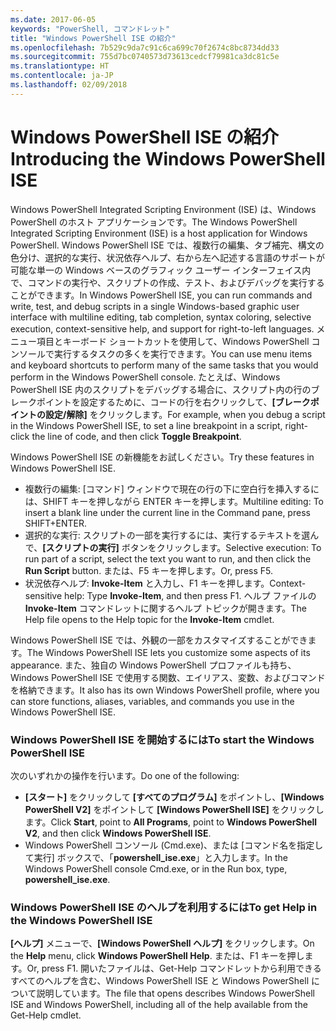 ```yaml
---
ms.date: 2017-06-05
keywords: "PowerShell, コマンドレット"
title: "Windows PowerShell ISE の紹介"
ms.openlocfilehash: 7b529c9da7c91c6ca699c70f2674c8bc8734dd33
ms.sourcegitcommit: 755d7bc0740573d73613cedcf79981ca3dc81c5e
ms.translationtype: HT
ms.contentlocale: ja-JP
ms.lasthandoff: 02/09/2018
---
```

# <a name="introducing-the-windows-powershell-ise"></a><span data-ttu-id="b3174-103">Windows PowerShell ISE の紹介</span><span class="sxs-lookup"><span data-stu-id="b3174-103">Introducing the Windows PowerShell ISE</span></span>

<span data-ttu-id="b3174-104">Windows PowerShell Integrated Scripting Environment (ISE) は、Windows PowerShell のホスト アプリケーションです。</span><span class="sxs-lookup"><span data-stu-id="b3174-104">The Windows PowerShell Integrated Scripting Environment (ISE) is a host application for Windows PowerShell.</span></span> <span data-ttu-id="b3174-105">Windows PowerShell ISE では、複数行の編集、タブ補完、構文の色分け、選択的な実行、状況依存ヘルプ、右から左へ記述する言語のサポートが可能な単一の Windows ベースのグラフィック ユーザー インターフェイス内で、コマンドの実行や、スクリプトの作成、テスト、およびデバッグを実行することができます。</span><span class="sxs-lookup"><span data-stu-id="b3174-105">In Windows PowerShell ISE, you can run commands and write, test, and debug scripts in a single Windows-based graphic user interface with multiline editing, tab completion, syntax coloring, selective execution, context-sensitive help, and support for right-to-left languages.</span></span> <span data-ttu-id="b3174-106">メニュー項目とキーボード ショートカットを使用して、Windows PowerShell コンソールで実行するタスクの多くを実行できます。</span><span class="sxs-lookup"><span data-stu-id="b3174-106">You can use menu items and keyboard shortcuts to perform many of the same tasks that you would perform in the Windows PowerShell console.</span></span> <span data-ttu-id="b3174-107">たとえば、Windows PowerShell ISE 内のスクリプトをデバッグする場合に、スクリプト内の行のブレークポイントを設定するために、コードの行を右クリックして、**[ブレークポイントの設定/解除]** をクリックします。</span><span class="sxs-lookup"><span data-stu-id="b3174-107">For example, when you debug a script in the Windows PowerShell ISE, to set a line breakpoint in a script, right-click the line of code, and then click **Toggle Breakpoint**.</span></span>

<span data-ttu-id="b3174-108">Windows PowerShell ISE の新機能をお試しください。</span><span class="sxs-lookup"><span data-stu-id="b3174-108">Try these features in Windows PowerShell ISE.</span></span>

- <span data-ttu-id="b3174-109">複数行の編集: [コマンド] ウィンドウで現在の行の下に空白行を挿入するには、SHIFT キーを押しながら ENTER キーを押します。</span><span class="sxs-lookup"><span data-stu-id="b3174-109">Multiline editing: To insert a blank line under the current line in the Command pane, press SHIFT+ENTER.</span></span>
- <span data-ttu-id="b3174-110">選択的な実行: スクリプトの一部を実行するには、実行するテキストを選んで、**[スクリプトの実行]** ボタンをクリックします。</span><span class="sxs-lookup"><span data-stu-id="b3174-110">Selective execution: To run part of a script, select the text you want to run, and then click the **Run Script** button.</span></span> <span data-ttu-id="b3174-111">または、F5 キーを押します。</span><span class="sxs-lookup"><span data-stu-id="b3174-111">Or, press F5.</span></span>
- <span data-ttu-id="b3174-112">状況依存ヘルプ: **Invoke-Item** と入力し、F1 キーを押します。</span><span class="sxs-lookup"><span data-stu-id="b3174-112">Context-sensitive help: Type **Invoke-Item**, and then press F1.</span></span> <span data-ttu-id="b3174-113">ヘルプ ファイルの **Invoke-Item** コマンドレットに関するヘルプ トピックが開きます。</span><span class="sxs-lookup"><span data-stu-id="b3174-113">The Help file opens to the Help topic for the **Invoke-Item** cmdlet.</span></span>

<span data-ttu-id="b3174-114">Windows PowerShell ISE では、外観の一部をカスタマイズすることができます。</span><span class="sxs-lookup"><span data-stu-id="b3174-114">The Windows PowerShell ISE lets you customize some aspects of its appearance.</span></span> <span data-ttu-id="b3174-115">また、独自の Windows PowerShell プロファイルも持ち、Windows PowerShell ISE で使用する関数、エイリアス、変数、およびコマンドを格納できます。</span><span class="sxs-lookup"><span data-stu-id="b3174-115">It also has its own Windows PowerShell profile, where you can store functions, aliases, variables, and commands you use in the Windows PowerShell ISE.</span></span>

### <a name="to-start-the-windows-powershell-ise"></a><span data-ttu-id="b3174-116">Windows PowerShell ISE を開始するには</span><span class="sxs-lookup"><span data-stu-id="b3174-116">To start the Windows PowerShell ISE</span></span>

<span data-ttu-id="b3174-117">次のいずれかの操作を行います。</span><span class="sxs-lookup"><span data-stu-id="b3174-117">Do one of the following:</span></span>

- <span data-ttu-id="b3174-118">**[スタート]** をクリックして **[すべてのプログラム]** をポイントし、**[Windows PowerShell V2]** をポイントして **[Windows PowerShell ISE]** をクリックします。</span><span class="sxs-lookup"><span data-stu-id="b3174-118">Click **Start**, point to **All Programs**, point to **Windows PowerShell V2**, and then click **Windows PowerShell ISE**.</span></span>
- <span data-ttu-id="b3174-119">Windows PowerShell コンソール (Cmd.exe)、または [コマンド名を指定して実行] ボックスで、「**powershell_ise.exe**」と入力します。</span><span class="sxs-lookup"><span data-stu-id="b3174-119">In the Windows PowerShell console Cmd.exe, or in the Run box, type, **powershell_ise.exe**.</span></span>

### <a name="to-get-help-in-the-windows-powershell-ise"></a><span data-ttu-id="b3174-120">Windows PowerShell ISE のヘルプを利用するには</span><span class="sxs-lookup"><span data-stu-id="b3174-120">To get Help in the Windows PowerShell ISE</span></span>

<span data-ttu-id="b3174-121">**[ヘルプ]** メニューで、**[Windows PowerShell ヘルプ]** をクリックします。</span><span class="sxs-lookup"><span data-stu-id="b3174-121">On the **Help** menu, click **Windows PowerShell Help**.</span></span> <span data-ttu-id="b3174-122">または、F1 キーを押します。</span><span class="sxs-lookup"><span data-stu-id="b3174-122">Or, press F1.</span></span> <span data-ttu-id="b3174-123">開いたファイルは、Get-Help コマンドレットから利用できるすべてのヘルプを含む、Windows PowerShell ISE と Windows PowerShell について説明しています。</span><span class="sxs-lookup"><span data-stu-id="b3174-123">The file that opens describes Windows PowerShell ISE and Windows PowerShell, including all of the help available from the Get-Help cmdlet.</span></span>

